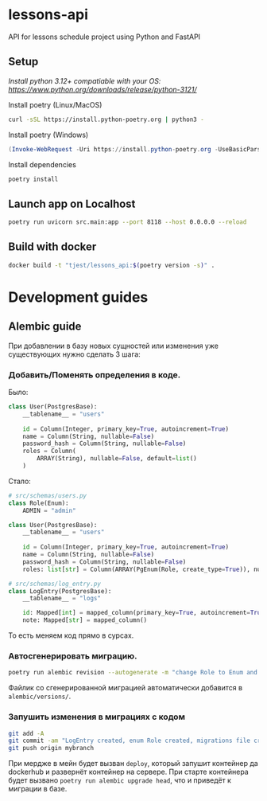 # lessons-api
API for lessons schedule project using Python and FastAPI

## Setup
*Install python 3.12+ compatiable with your OS: https://www.python.org/downloads/release/python-3121/*

Install poetry (Linux/MacOS)
```bash
curl -sSL https://install.python-poetry.org | python3 -
```

Install poetry (Windows)
```powershell
(Invoke-WebRequest -Uri https://install.python-poetry.org -UseBasicParsing).Content | py -
```

Install dependencies
```bash
poetry install
```

## Launch app on Localhost
```bash
poetry run uvicorn src.main:app --port 8118 --host 0.0.0.0 --reload
```

## Build with docker
```bash
docker build -t "tjest/lessons_api:$(poetry version -s)" .
```

# Development guides
## Alembic guide

При добавлении в базу новых сущностей или изменения уже существующих нужно сделать 3 шага:
### Добавить/Поменять определения в коде.
Было:
```python
class User(PostgresBase):
    __tablename__ = "users"
    
    id = Column(Integer, primary_key=True, autoincrement=True)
    name = Column(String, nullable=False)
    password_hash = Column(String, nullable=False)
    roles = Column(
        ARRAY(String), nullable=False, default=list()
    )
```
Стало:
```python
# src/schemas/users.py
class Role(Enum):
    ADMIN = "admin"

class User(PostgresBase):
    __tablename__ = "users"
    
    id = Column(Integer, primary_key=True, autoincrement=True)
    name = Column(String, nullable=False)
    password_hash = Column(String, nullable=False)
    roles: list[str] = Column(ARRAY(PgEnum(Role, create_type=True)), nullable=False, default=list())

# src/schemas/log_entry.py
class LogEntry(PostgresBase):
    __tablename__ = "logs"

    id: Mapped[int] = mapped_column(primary_key=True, autoincrement=True)
    note: Mapped[str] = mapped_column()
```
То есть меняем код прямо в сурсах.
### Автосгенерировать миграцию.
```bash
poetry run alembic revision --autogenerate -m "change Role to Enum and create LogEntry table"
```
Файлик со сгенерированной миграцией автоматически добавится в `alembic/versions/`.
### Запушить изменения в миграциях с кодом
```bash
git add -A
git commit -am "LogEntry created, enum Role created, migrations file created"
git push origin mybranch
```
При мердже в мейн будет вызван `deploy`, который запушит контейнер да dockerhub и развернёт контейнер на сервере.
При старте контейнера будет вызвано `poetry run alembic upgrade head`, что и приведёт к миграции в базе.